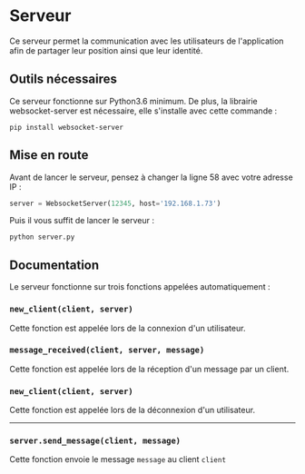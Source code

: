 # Serveur
Ce serveur permet la communication avec les utilisateurs de l'application afin de partager leur position ainsi que leur identité.

## Outils nécessaires
Ce serveur fonctionne sur Python3.6 minimum.
De plus, la librairie websocket-server est nécessaire, elle s'installe avec cette commande :
```
pip install websocket-server
```
## Mise en route

Avant de lancer le serveur, pensez à changer la ligne 58 avec votre adresse IP :
```python
server = WebsocketServer(12345, host='192.168.1.73')
```

Puis il vous suffit de lancer le serveur :
```
python server.py
```

## Documentation
Le serveur fonctionne sur trois fonctions appelées automatiquement :
### `new_client(client, server)`
Cette fonction est appelée lors de la connexion d'un utilisateur.

### `message_received(client, server, message)`
Cette fonction est appelée lors de la réception d'un message par un client.

### `new_client(client, server)`
Cette fonction est appelée lors de la déconnexion d'un utilisateur.

___

### `server.send_message(client, message)`
Cette fonction envoie le message `message` au client `client`

